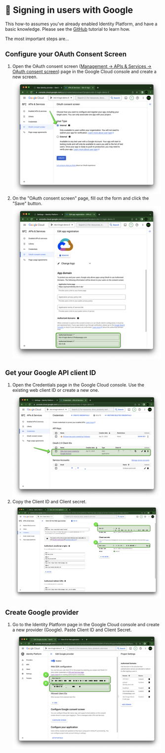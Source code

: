 # 🔑 Signing in users with Google

This how-to assumes you've already enabled Identity Platform,
and have a basic knowledge.
Please see the [GitHub](./github.md) tutorial to learn how.

The most important steps are...

## Configure your OAuth Consent Screen

1. Open the OAuth consent screen ([Management -> APIs & Services -> OAuth consent screen](https://console.cloud.google.com/apis/credentials/consent?project=_)) page in the Google Cloud console and create a new screen. 
  ![Screenshot: Create OAuth consent screen](./img/google-cloud-oauth-screen.png)
1. On the "OAuth consent screen" page, fill out the form and click the "Save" button.
  ![Screenshot: OAuth consent screen configuration](./img/google-cloud-oauth-screen-config.png)

## Get your Google API client ID

1. Open the Credentials page in the Google Cloud console.
  Use the existing web client ID or create a new one.
  ![Screenshot: Credentials](./img/google-cloud-api-credentials.png)
1. Copy the Client ID and Client secret.
  ![Screenshot: Client ID and Client Secret](./img/google-cloud-api-credentials-key.png)

## Create Google provider

1. Go to the Identity Platform page in the Google Cloud console and create a new provider (Google). Paste Client ID and Client Secret.
  ![Screenshot: Credentials](./img/google-cloud-google-provider.png)

